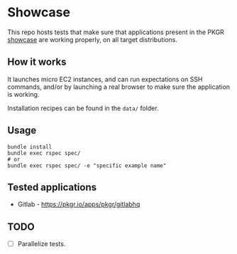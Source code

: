 # Showcase

This repo hosts tests that make sure that applications present in the PKGR [showcase](https://pkgr.io/showcase) are working properly, on all target distributions.

## How it works

It launches micro EC2 instances, and can run expectations on SSH commands, and/or by launching a real browser to make sure the application is working.

Installation recipes can be found in the `data/` folder.

## Usage

    bundle install
    bundle exec rspec spec/
    # or
    bundle exec rspec spec/ -e "specific example name"

## Tested applications

* Gitlab - <https://pkgr.io/apps/pkgr/gitlabhq>

## TODO

* [ ] Parallelize tests.
